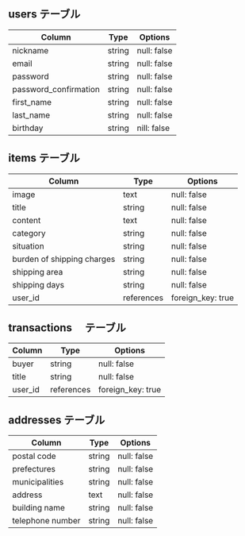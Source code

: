 ## users テーブル

| Column                | Type   | Options     |
| ------------------    | ------ | ----------- |
| nickname              | string | null: false |
| email                 | string | null: false |
| password              | string | null: false |
| password_confirmation | string | null: false |
| first_name            | string | null: false |
| last_name             | string | null: false |
| birthday              | string | nill: false |

## items テーブル

| Column                     | Type        | Options         |
| ---------------------------| ----------- | ----------------|
| image                      | text        | null: false     |
| title                      | string      | null: false     |
| content                    | text        | null: false     |
| category                   | string      | null: false     |
| situation                  | string      | null: false     |
| burden of shipping charges | string      | null: false     |
| shipping area              | string      | null: false     |
| shipping days              | string      | null: false     |
| user_id                    | references  |foreign_key: true|

## transactions 　テーブル

| Column             | Type        | Options         |
| ------------------ | ----------- | ----------------|
| buyer              | string      | null: false     |
| title              | string      | null: false     |
| user_id            | references  |foreign_key: true|

## addresses テーブル

| Column             | Type   | Options     |
| ------------------ | ------ | ----------- |
| postal code        | string | null: false |
| prefectures        | string | null: false |
| municipalities     | string | null: false |
| address            | text   | null: false |
| building name      | string | null: false |
| telephone number   | string | null: false |
